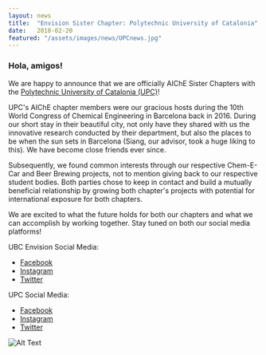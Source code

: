 ```yaml
---
layout: news
title:  "Envision Sister Chapter: Polytechnic University of Catalonia"
date:   2018-02-20
featured: "/assets/images/news/UPCnews.jpg"
---
```

### Hola, amigos!
We are happy to announce that we are officially AIChE Sister Chapters with the [Polytechnic University of Catalonia (UPC)](https://bcn-aiche.upc.edu/en/about-us "UPC AIChE Student Chapter")! 

UPC's AIChE chapter members were our gracious hosts during the 10th World Congress of Chemical Engineering in Barcelona back in 2016. During our short stay in their beautiful city, not only have they shared with us the innovative research conducted by their department, but also the places to be when the sun sets in Barcelona (Siang, our advisor, took a huge liking to this). We have become close friends ever since. 

Subsequently, we found common interests through our respective Chem-E-Car and Beer Brewing projects, not to mention giving back to our respective student bodies. Both parties chose to keep in contact and build a mutually beneficial relationship by growing both chapter's projects with potential for international exposure for both chapters.

We are excited to what the future holds for both our chapters and what we can accomplish by working together. Stay tuned on both our social media platforms!

UBC Envision Social Media:
- [Facebook](https://www.facebook.com/ubcenvision/)
- [Instagram](https://www.instagram.com/ubcenvision/)
- [Twitter](https://twitter.com/envisionubc?lang=en)

UPC Social Media:
- [Facebook](https://www.facebook.com/UpcAiche/?ref=br_rs)
- [Instagram](https://www.instagram.com/upcaiche/)
- [Twitter](https://twitter.com/UpcAiche)


![Alt Text](/assets/images/news/UPCnews.jpg)
